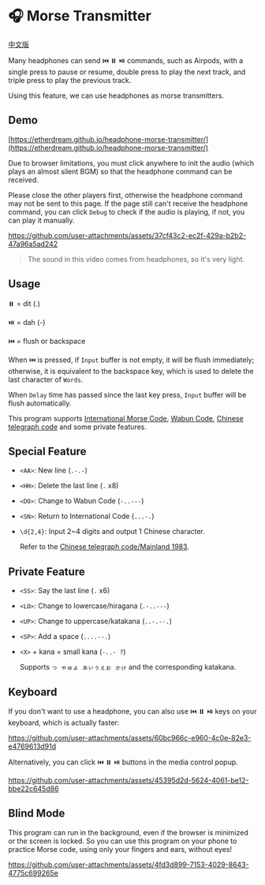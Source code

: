 # 🎧 Morse Transmitter

[中文版](README-zh.md)

Many headphones can send ⏮️ ⏸️ ⏯️ commands, such as Airpods, with a single press to pause or resume, double press to play the next track, and triple press to play the previous track.

Using this feature, we can use headphones as morse transmitters.

## Demo

[https://etherdream.github.io/headphone-morse-transmitter/](https://etherdream.github.io/headphone-morse-transmitter/)

Due to browser limitations, you must click anywhere to init the audio (which plays an almost silent BGM) so that the headphone command can be received.

Please close the other players first, otherwise the headphone command may not be sent to this page. If the page still can't receive the headphone command, you can click `Debug` to check if the audio is playing, if not, you can play it manually.

https://github.com/user-attachments/assets/37cf43c2-ec2f-429a-b2b2-47a96a5ad242

> The sound in this video comes from headphones, so it's very light.

## Usage

⏸️ = dit (.)

⏯️ = dah (-)

⏮️ = flush or backspace

When ⏮️ is pressed, if `Input` buffer is not empty, it will be flush immediately; otherwise, it is equivalent to the backspace key, which is used to delete the last character of `Words`.

When `Delay` time has passed since the last key press, `Input` buffer will be flush automatically.

This program supports [International Morse Code](https://en.wikipedia.org/wiki/Morse_code), [Wabun Code](https://en.wikipedia.org/wiki/Wabun_code), [Chinese telegraph code](https://en.wikipedia.org/wiki/Chinese_telegraph_code) and some private features.

## Special Feature

* `<AA>`: New line (`.-.-`)

* `<HH>`: Delete the last line (`.` x8)

* `<DO>`: Change to Wabun Code (`-..---`)

* `<SN>`: Return to International Code (`...-.`)

* `\d{2,4}`: Input 2~4 digits and output 1 Chinese character.

  Refer to the [Chinese telegraph code/Mainland 1983](https://en.wiktionary.org/wiki/Appendix:Chinese_telegraph_code/Mainland_1983).


## Private Feature

* `<SS>`: Say the last line (`.` x6)

* `<LO>`: Change to lowercase/hiragana (`.-..---`)

* `<UP>`: Change to uppercase/katakana (`..-.--.`)

* `<SP>`: Add a space (`....--.`)

* `<X>` + kana = small kana (`-..- ?`) 

  Supports `っ ゃゅょ ぁぃぅぇぉ ゕゖ` and the corresponding katakana.

## Keyboard

If you don't want to use a headphone, you can also use ⏮️ ⏸️ ⏯️ keys on your keyboard, which is actually faster:

https://github.com/user-attachments/assets/60bc966c-e960-4c0e-82e3-e4769613d91d

Alternatively, you can click ⏮️ ⏸️ ⏯️ buttons in the media control popup.

https://github.com/user-attachments/assets/45395d2d-5624-4061-be12-bbe22c645d86


## Blind Mode

This program can run in the background, even if the browser is minimized or the screen is locked. So you can use this program on your phone to practice Morse code, using only your fingers and ears, without eyes!

https://github.com/user-attachments/assets/4fd3d899-7153-4029-8643-4775c699265e
